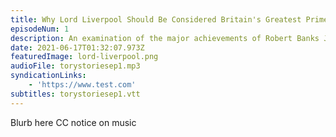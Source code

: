 ```yaml
---
title: Why Lord Liverpool Should Be Considered Britain's Greatest Prime Minister
episodeNum: 1
description: An examination of the major achievements of Robert Banks Jenkinson, Second Earl of Liverpool; Prime Minister 1812 - 1827.
date: 2021-06-17T01:32:07.973Z
featuredImage: lord-liverpool.png
audioFile: torystoriesep1.mp3
syndicationLinks:
    - 'https://www.test.com'
subtitles: torystoriesep1.vtt
---
```


Blurb here
CC notice on music
